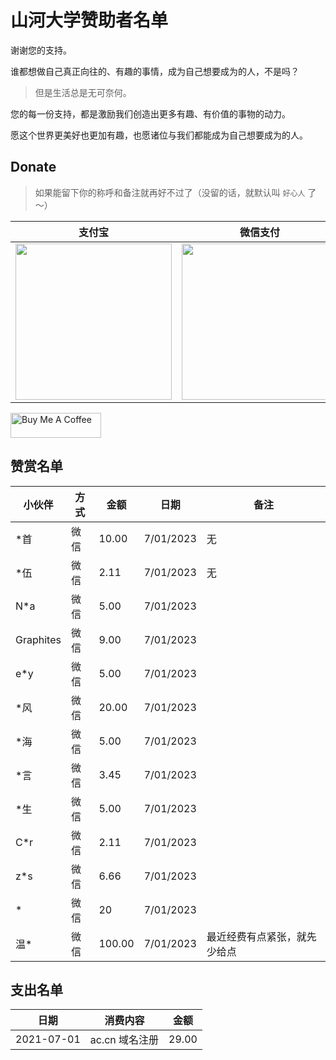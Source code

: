 # 山河大学赞助者名单


谢谢您的支持。

谁都想做自己真正向往的、有趣的事情，成为自己想要成为的人，不是吗？

> 但是生活总是无可奈何。

您的每一份支持，都是激励我们创造出更多有趣、有价值的事物的动力。

愿这个世界更美好也更加有趣，也愿诸位与我们都能成为自己想要成为的人。

## Donate

> 如果能留下你的称呼和备注就再好不过了（没留的话，就默认叫 `好心人` 了～）


| 支付宝                                                       | 微信支付                                                     | QQ 支付                                                      |
| ------------------------------------------------------------ | ------------------------------------------------------------ | ------------------------------------------------------------ |
| <img src="https://gcore.jsdelivr.net/gh/muzihuaner/huancdn/img/202207222129932.png" width=250px /> | <img src="https://gcore.jsdelivr.net/gh/muzihuaner/huancdn/img/202207222129833.png" width=250px /> | <img src="https://gcore.jsdelivr.net/gh/muzihuaner/huancdn/img/202207222130330.png" width=250px /> |


<a href="https://huangetech.gitee.io/pay/index2.html" target="_blank"><img src="https://cdn.buymeacoffee.com/buttons/v2/default-blue.png" alt="Buy Me A Coffee" style="height: 40px !important;width: 145px !important;"></a>

## 赞赏名单

| 小伙伴         | 方式   | 金额   | 日期       | 备注                 |
| -------------- | ------ | ------ | ---------- | -------------------- |
| *首            | 微信   | 10.00  | 7/01/2023  | 无                   |
| *伍       | 微信    | 2.11   | 7/01/2023  | 无                   |
| N*a            | 微信   | 5.00   | 7/01/2023  |            |
| Graphites            | 微信   | 9.00   | 7/01/2023  |            |
| e*y           | 微信   | 5.00   | 7/01/2023  |            |
| *风            | 微信   | 20.00   | 7/01/2023  |            |
| *海            | 微信   | 5.00   | 7/01/2023  |            |
| *言            | 微信   | 3.45   | 7/01/2023  |            |
| *生            | 微信   | 5.00   | 7/01/2023  |            |
| C*r           | 微信   | 2.11   | 7/01/2023  |            |
| z*s            | 微信   | 6.66   | 7/01/2023  |            |
| *            | 微信   | 20   | 7/01/2023  |            |
| 温*            | 微信   | 100.00   | 7/01/2023  | 最近经费有点紧张，就先少给点 |

## 支出名单
| 日期       | 消费内容       | 金额  |
| ---------- | -------------- | ----- |
| 2021-07-01 | ac.cn 域名注册 | 29.00 |

